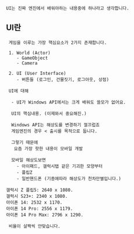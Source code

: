 ﻿```
UI는 진짜 엔진에서 배워야하는 내용중에 하나라고 생각합니다.
```


## UI란

```
 게임을 이루는 가장 핵심요소가 2가지 존재합니다.

 1. World (Actor)
	- GameObject
	- Camera

 2. UI (User Interface)
	- 버튼들 (로그인, 건물짓기, 로그아웃, 상점)
```


```
 UI에 대해
  
  - UI가 Windows API에서는 크게 배워도 쓸모가 없어요.

  UI의 핵심내용. (이제와서 중요해진.)

  Windows API는 해상도를 변경하기 껄끄럽죠
  게임엔진의 경우 < 출시를 목적으로 둡니다.

  그렇기 때문에 
   요즘 가장 핫한 내용이 모바일 개발

  모바일 해상도보면
    - 아이패드, 갤럭시탭 같은 기괴한 모양부터
	- 플립Z
	- 일반핸드폰 (기종에따라 해상도가 천차만별입니다.)
```
```
갤럭시 Z 플립5: 2640 x 1080.
갤럭시 S23+: 2340 x 1080.
아이폰 14: 2532 x 1170.
아이폰 14 Pro: 2556 x 1179.
아이폰 14 Pro Max: 2796 x 1290.
```

```
 비율이 살짝씩 안맞습니다.

```